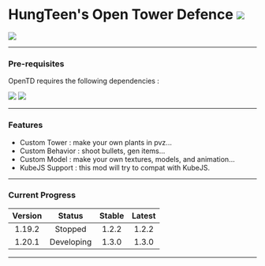 # HungTeen's Open Tower Defence [![](https://cf.way2muchnoise.eu/full_807555_downloads.svg)](https://www.curseforge.com/minecraft/mc-mods/open-tower-defence)

[![](https://cf.way2muchnoise.eu/versions/807555.svg)](https://www.curseforge.com/minecraft/mc-mods/open-tower-defence)

---
### Pre-requisites
OpenTD requires the following dependencies :

[![]( https://cf.way2muchnoise.eu/title/hungteens-lib.svg)](https://www.curseforge.com/minecraft/mc-mods/hungteens-lib)
[![]( https://cf.way2muchnoise.eu/title/geckolib.svg)](https://www.curseforge.com/minecraft/mc-mods/geckolib)

---

### Features
* Custom Tower : make your own plants in pvz... <br>
* Custom Behavior : shoot bullets, gen items... <br>
* Custom Model : make your own textures, models, and animation... <br>
* KubeJS Support : this mod will try to compat with KubeJS. <br>
---

### Current Progress

| Version |   Status   | Stable | Latest |
|:-------:|:----------:|:------:|:------:|
| 1.19.2  |  Stopped   | 1.2.2  | 1.2.2  |
| 1.20.1  | Developing | 1.3.0  | 1.3.0  |

---
